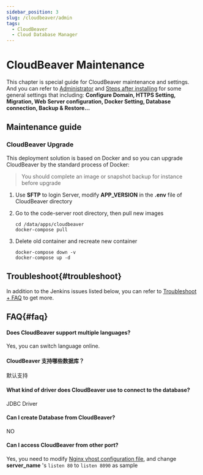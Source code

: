 ```yaml
---
sidebar_position: 3
slug: /cloudbeaver/admin
tags:
  - CloudBeaver
  - Cloud Database Manager
---
```


# CloudBeaver Maintenance

This chapter is special guide for CloudBeaver maintenance and settings. And you can refer to [Administrator](../administrator) and [Steps after installing](../install/setup) for some general settings that including: **Configure Domain, HTTPS Setting, Migration, Web Server configuration, Docker Setting, Database connection, Backup & Restore...**  

## Maintenance guide

### CloudBeaver Upgrade

This deployment solution is based on Docker and so you can upgrade CloudBeaver by the standard process of Docker:  

> You should complete an image or snapshot backup for instance before upgrade

1. Use **SFTP** to login Server, modify **APP_VERSION** in the **.env** file of CloudBeaver directory

2. Go to the code-server root directory, then pull new images
   ```
   cd /data/apps/cloudbeaver
   docker-compose pull
   ```
3. Delete old container and recreate new container
   ```
   docker-compose down -v
   docker-compose up -d
   ```


## Troubleshoot{#troubleshoot}

In addition to the Jenkins issues listed below, you can refer to [Troubleshoot + FAQ](../troubleshoot) to get more.  

## FAQ{#faq}

#### Does CloudBeaver support multiple languages?

Yes, you can switch language online.

#### CloudBeaver 支持哪些数据库？

默认支持 

#### What kind of driver does CloudBeaver use to connect to the database?

JDBC Driver

#### Can I create Database from CloudBeaver?

NO

#### Can I access CloudBeaver from other port?

Yes, you need to modify [Nginx vhost configuration file](../nginx#virtualHosx), and change **server_name** 's `listen 80` to `listen 8090` as sample
